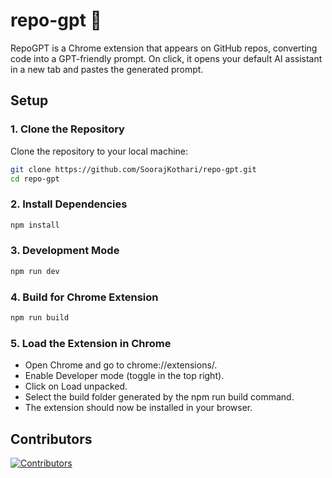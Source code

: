 # repo-gpt 🚀
 RepoGPT is a Chrome extension that appears on GitHub repos, converting code into a GPT-friendly prompt. On click, it opens your default AI assistant in a new tab and pastes the generated prompt.

## **Setup**

### 1. Clone the Repository
Clone the repository to your local machine:
```bash
git clone https://github.com/SoorajKothari/repo-gpt.git
cd repo-gpt
```

### 2. Install Dependencies
```bash
npm install
```

### 3. Development Mode
```bash
npm run dev
```

### 4. Build for Chrome Extension
```bash
npm run build
```

### 5. Load the Extension in Chrome
- Open Chrome and go to chrome://extensions/.
- Enable Developer mode (toggle in the top right).
- Click on Load unpacked.
- Select the build folder generated by the npm run build command.
- The extension should now be installed in your browser.

## Contributors

[![Contributors](https://img.shields.io/github/contributors/SoorajKothari/repo-gpt.svg)](https://github.com/SoorajKothari/repo-gpt/graphs/contributors)
